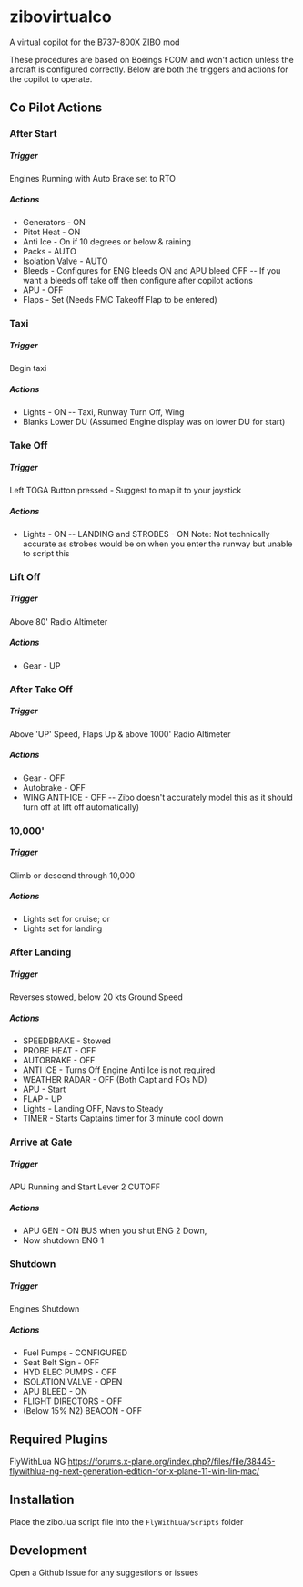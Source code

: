 # zibovirtualco

A virtual copilot for the B737-800X ZIBO mod

These procedures are based on Boeings FCOM and won't action unless the aircraft is configured correctly. Below are both the triggers and actions for the copilot to operate.

## Co Pilot Actions

### After Start

##### Trigger

Engines Running with Auto Brake set to RTO

##### Actions

- Generators - ON
- Pitot Heat - ON
- Anti Ice - On if 10 degrees or below & raining
- Packs - AUTO
- Isolation Valve - AUTO
- Bleeds - Configures for ENG bleeds ON and APU bleed OFF
  -- If you want a bleeds off take off then configure after copilot actions
- APU - OFF
- Flaps - Set (Needs FMC Takeoff Flap to be entered)

### Taxi

##### Trigger

Begin taxi

##### Actions

- Lights - ON
  -- Taxi, Runway Turn Off, Wing
- Blanks Lower DU (Assumed Engine display was on lower DU for start)

### Take Off

##### Trigger

Left TOGA Button pressed - Suggest to map it to your joystick

##### Actions

- Lights - ON
  -- LANDING and STROBES - ON
  Note: Not technically accurate as strobes would be on when you enter the runway but unable to script this

### Lift Off

##### Trigger

Above 80' Radio Altimeter

##### Actions

- Gear - UP

### After Take Off

##### Trigger

Above 'UP' Speed, Flaps Up & above 1000' Radio Altimeter

##### Actions

- Gear - OFF
- Autobrake - OFF
- WING ANTI-ICE - OFF
  -- Zibo doesn't accurately model this as it should turn off at lift off automatically)

### 10,000'

##### Trigger

Climb or descend through 10,000'

##### Actions

- Lights set for cruise; or
- Lights set for landing

### After Landing

##### Trigger

Reverses stowed, below 20 kts Ground Speed

##### Actions

- SPEEDBRAKE - Stowed
- PROBE HEAT - OFF
- AUTOBRAKE - OFF
- ANTI ICE - Turns Off Engine Anti Ice is not required
- WEATHER RADAR - OFF (Both Capt and FOs ND)
- APU - Start
- FLAP - UP
- Lights - Landing OFF, Navs to Steady
- TIMER - Starts Captains timer for 3 minute cool down

### Arrive at Gate

##### Trigger

APU Running and Start Lever 2 CUTOFF

##### Actions

- APU GEN - ON BUS when you shut ENG 2 Down,
- Now shutdown ENG 1

### Shutdown

##### Trigger

Engines Shutdown

##### Actions

- Fuel Pumps - CONFIGURED
- Seat Belt Sign - OFF
- HYD ELEC PUMPS - OFF
- ISOLATION VALVE - OPEN
- APU BLEED - ON
- FLIGHT DIRECTORS - OFF
- (Below 15% N2) BEACON - OFF

## Required Plugins

FlyWithLua NG
https://forums.x-plane.org/index.php?/files/file/38445-flywithlua-ng-next-generation-edition-for-x-plane-11-win-lin-mac/

## Installation

Place the zibo.lua script file into the `FlyWithLua/Scripts` folder

## Development

Open a Github Issue for any suggestions or issues
